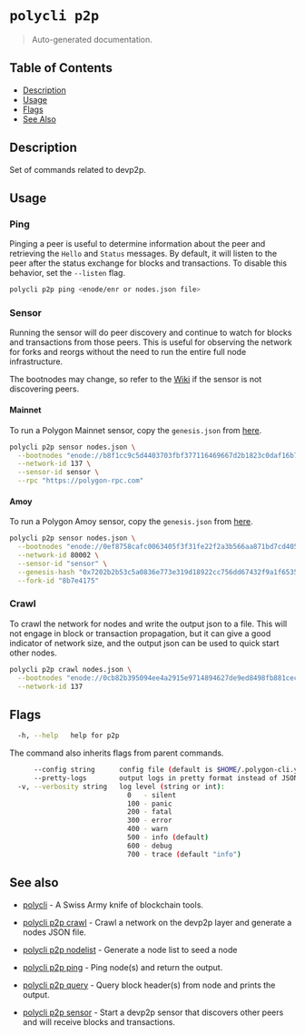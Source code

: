 # `polycli p2p`

> Auto-generated documentation.

## Table of Contents

- [Description](#description)
- [Usage](#usage)
- [Flags](#flags)
- [See Also](#see-also)

## Description

Set of commands related to devp2p.

## Usage

### Ping

Pinging a peer is useful to determine information about the peer and retrieving
the `Hello` and `Status` messages. By default, it will listen to the peer after
the status exchange for blocks and transactions. To disable this behavior, set
the `--listen` flag.

```bash
polycli p2p ping <enode/enr or nodes.json file>
```

### Sensor

Running the sensor will do peer discovery and continue to watch for blocks and
transactions from those peers. This is useful for observing the network for
forks and reorgs without the need to run the entire full node infrastructure.

The bootnodes may change, so refer to the [Wiki][bootnodes] if the sensor is not
discovering peers.

#### Mainnet

To run a Polygon Mainnet sensor, copy the `genesis.json` from
[here][mainnet-genesis].

```bash
polycli p2p sensor nodes.json \
  --bootnodes "enode://b8f1cc9c5d4403703fbf377116469667d2b1823c0daf16b7250aa576bacf399e42c3930ccfcb02c5df6879565a2b8931335565f0e8d3f8e72385ecf4a4bf160a@3.36.224.80:30303,enode://8729e0c825f3d9cad382555f3e46dcff21af323e89025a0e6312df541f4a9e73abfa562d64906f5e59c51fe6f0501b3e61b07979606c56329c020ed739910759@54.194.245.5:30303" \
  --network-id 137 \
  --sensor-id sensor \
  --rpc "https://polygon-rpc.com"
```

#### Amoy

To run a Polygon Amoy sensor, copy the `genesis.json` from
[here][amoy-genesis].

```bash
polycli p2p sensor nodes.json \
  --bootnodes "enode://0ef8758cafc0063405f3f31fe22f2a3b566aa871bd7cd405e35954ec8aa7237c21e1ccc1f65f1b6099ab36db029362bc2fecf001a771b3d9803bbf1968508cef@35.197.249.21:30303,enode://c9c8c18cde48b41d46ced0c564496aef721a9b58f8724025a0b1f3f26f1b826f31786f890f8f8781e18b16dbb3c7bff805c7304d1273ac11630ed25a3f0dc41c@34.89.39.114:30303" \
  --network-id 80002 \
  --sensor-id "sensor" \
  --genesis-hash "0x7202b2b53c5a0836e773e319d18922cc756dd67432f9a1f65352b61f4406c697" \
  --fork-id "8b7e4175" 
```

### Crawl

To crawl the network for nodes and write the output json to a file. This will
not engage in block or transaction propagation, but it can give a good indicator
of network size, and the output json can be used to quick start other nodes.

```bash
polycli p2p crawl nodes.json \
  --bootnodes "enode://0cb82b395094ee4a2915e9714894627de9ed8498fb881cec6db7c65e8b9a5bd7f2f25cc84e71e89d0947e51c76e85d0847de848c7782b13c0255247a6758178c@44.232.55.71:30303,enode://88116f4295f5a31538ae409e4d44ad40d22e44ee9342869e7d68bdec55b0f83c1530355ce8b41fbec0928a7d75a5745d528450d30aec92066ab6ba1ee351d710@159.203.9.164:30303,enode://4be7248c3a12c5f95d4ef5fff37f7c44ad1072fdb59701b2e5987c5f3846ef448ce7eabc941c5575b13db0fb016552c1fa5cca0dda1a8008cf6d63874c0f3eb7@3.93.224.197:30303,enode://32dd20eaf75513cf84ffc9940972ab17a62e88ea753b0780ea5eca9f40f9254064dacb99508337043d944c2a41b561a17deaad45c53ea0be02663e55e6a302b2@3.212.183.151:30303" \
  --network-id 137
```

[mainnet-genesis]: https://github.com/0xPolygon/bor/blob/master/builder/files/genesis-mainnet-v1.json
[amoy-genesis]: https://github.com/0xPolygon/bor/blob/master/builder/files/genesis-amoy.json
[bootnodes]: https://wiki.polygon.technology/docs/pos/operate/node/full-node-binaries/#configure-bor-seeds-mainnet

## Flags

```bash
  -h, --help   help for p2p
```

The command also inherits flags from parent commands.

```bash
      --config string      config file (default is $HOME/.polygon-cli.yaml)
      --pretty-logs        output logs in pretty format instead of JSON (default true)
  -v, --verbosity string   log level (string or int):
                             0   - silent
                             100 - panic
                             200 - fatal
                             300 - error
                             400 - warn
                             500 - info (default)
                             600 - debug
                             700 - trace (default "info")
```

## See also

- [polycli](polycli.md) - A Swiss Army knife of blockchain tools.
- [polycli p2p crawl](polycli_p2p_crawl.md) - Crawl a network on the devp2p layer and generate a nodes JSON file.

- [polycli p2p nodelist](polycli_p2p_nodelist.md) - Generate a node list to seed a node

- [polycli p2p ping](polycli_p2p_ping.md) - Ping node(s) and return the output.

- [polycli p2p query](polycli_p2p_query.md) - Query block header(s) from node and prints the output.

- [polycli p2p sensor](polycli_p2p_sensor.md) - Start a devp2p sensor that discovers other peers and will receive blocks and transactions.

